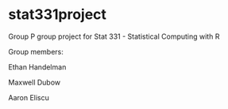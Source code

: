 # stat331project
Group P group project for Stat 331 - Statistical Computing with R

Group members:

Ethan Handelman

Maxwell Dubow

Aaron Eliscu
